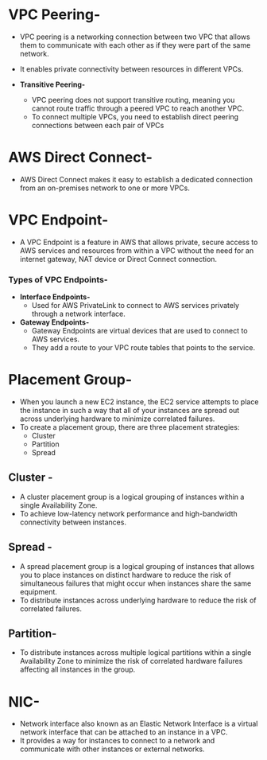 # VPC Peering-
- VPC peering is a networking connection between two VPC that allows them to communicate with each other as if they were part of the same network.
- It enables private connectivity between resources in different VPCs.
  
- **Transitive Peering-**
  - VPC peering does not support transitive routing, meaning you cannot route traffic through a peered VPC to reach another VPC.
  - To connect multiple VPCs, you need to establish direct peering connections between each pair of VPCs

# AWS Direct Connect-
- AWS Direct Connect makes it easy to establish a dedicated connection from an on-premises network to one or more VPCs.

# VPC Endpoint-
- A VPC Endpoint is a feature in AWS that allows private, secure access to AWS services and resources from within a VPC without the need for an internet gateway, NAT device or Direct Connect connection.

### Types of VPC Endpoints-
- **Interface Endpoints-**
  - Used for AWS PrivateLink to connect to AWS services privately through a network interface.
- **Gateway Endpoints-**
  - Gateway Endpoints are virtual devices that are used to connect to AWS services.
  - They add a route to your VPC route tables that points to the service.
 
# Placement Group-
- When you launch a new EC2 instance, the EC2 service attempts to place the instance in such a way that all of your instances are spread out across underlying hardware to minimize correlated failures.
- To create a placement group, there are three placement strategies:
  - Cluster
  - Partition
  - Spread

## Cluster -
- A cluster placement group is a logical grouping of instances within a single Availability Zone.
- To achieve low-latency network performance and high-bandwidth connectivity between instances.
## Spread -
- A spread placement group is a logical grouping of instances that allows you to place instances on distinct hardware to reduce the risk of simultaneous failures that might occur when instances share the same equipment.
- To distribute instances across underlying hardware to reduce the risk of correlated failures.

## Partition-
- To distribute instances across multiple logical partitions within a single Availability Zone to minimize the risk of correlated hardware failures affecting all instances in the group.

# NIC-
- Network interface also known as an Elastic Network Interface is a virtual network interface that can be attached to an instance in a VPC.
- It provides a way for instances to connect to a network and communicate with other instances or external networks. 
